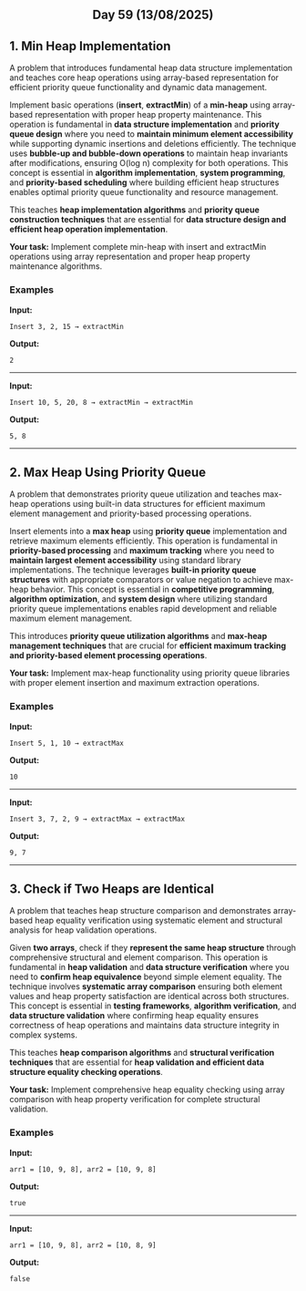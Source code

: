 <h2 align="center">Day 59 (13/08/2025)</h2>

## 1. Min Heap Implementation
A problem that introduces fundamental heap data structure implementation and teaches core heap operations using array-based representation for efficient priority queue functionality and dynamic data management.

Implement basic operations (**insert**, **extractMin**) of a **min-heap** using array-based representation with proper heap property maintenance. This operation is fundamental in **data structure implementation** and **priority queue design** where you need to **maintain minimum element accessibility** while supporting dynamic insertions and deletions efficiently. The technique uses **bubble-up and bubble-down operations** to maintain heap invariants after modifications, ensuring O(log n) complexity for both operations. This concept is essential in **algorithm implementation**, **system programming**, and **priority-based scheduling** where building efficient heap structures enables optimal priority queue functionality and resource management.

This teaches **heap implementation algorithms** and **priority queue construction techniques** that are essential for **data structure design and efficient heap operation implementation**.

**Your task:** Implement complete min-heap with insert and extractMin operations using array representation and proper heap property maintenance algorithms.

### Examples

**Input:**
```
Insert 3, 2, 15 → extractMin
```
**Output:**
```
2
```

---

**Input:**
```
Insert 10, 5, 20, 8 → extractMin → extractMin
```
**Output:**
```
5, 8
```

---

## 2. Max Heap Using Priority Queue
A problem that demonstrates priority queue utilization and teaches max-heap operations using built-in data structures for efficient maximum element management and priority-based processing operations.

Insert elements into a **max heap** using **priority queue** implementation and retrieve maximum elements efficiently. This operation is fundamental in **priority-based processing** and **maximum tracking** where you need to **maintain largest element accessibility** using standard library implementations. The technique leverages **built-in priority queue structures** with appropriate comparators or value negation to achieve max-heap behavior. This concept is essential in **competitive programming**, **algorithm optimization**, and **system design** where utilizing standard priority queue implementations enables rapid development and reliable maximum element management.

This introduces **priority queue utilization algorithms** and **max-heap management techniques** that are crucial for **efficient maximum tracking and priority-based element processing operations**.

**Your task:** Implement max-heap functionality using priority queue libraries with proper element insertion and maximum extraction operations.

### Examples

**Input:**
```
Insert 5, 1, 10 → extractMax
```
**Output:**
```
10
```

---

**Input:**
```
Insert 3, 7, 2, 9 → extractMax → extractMax
```
**Output:**
```
9, 7
```

---

## 3. Check if Two Heaps are Identical
A problem that teaches heap structure comparison and demonstrates array-based heap equality verification using systematic element and structural analysis for heap validation operations.

Given **two arrays**, check if they **represent the same heap structure** through comprehensive structural and element comparison. This operation is fundamental in **heap validation** and **data structure verification** where you need to **confirm heap equivalence** beyond simple element equality. The technique involves **systematic array comparison** ensuring both element values and heap property satisfaction are identical across both structures. This concept is essential in **testing frameworks**, **algorithm verification**, and **data structure validation** where confirming heap equality ensures correctness of heap operations and maintains data structure integrity in complex systems.

This teaches **heap comparison algorithms** and **structural verification techniques** that are essential for **heap validation and efficient data structure equality checking operations**.

**Your task:** Implement comprehensive heap equality checking using array comparison with heap property verification for complete structural validation.

### Examples

**Input:**
```
arr1 = [10, 9, 8], arr2 = [10, 9, 8]
```
**Output:**
```
true
```

---

**Input:**
```
arr1 = [10, 9, 8], arr2 = [10, 8, 9]
```
**Output:**
```
false
```
